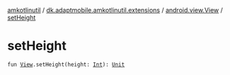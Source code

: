 [amkotlinutil](../../index.md) / [dk.adaptmobile.amkotlinutil.extensions](../index.md) / [android.view.View](index.md) / [setHeight](set-height.md)

# setHeight

`fun `[`View`](https://developer.android.com/reference/android/view/View.html)`.setHeight(height: `[`Int`](https://kotlinlang.org/api/latest/jvm/stdlib/kotlin/-int/index.html)`): `[`Unit`](https://kotlinlang.org/api/latest/jvm/stdlib/kotlin/-unit/index.html)